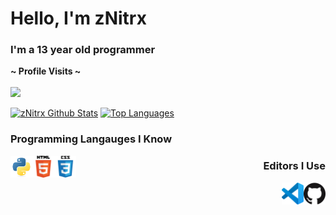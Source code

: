 <h1 align="left">Hello, I'm zNitrx</h1>
<h3 align="left">I'm a 13 year old programmer</h3>

<p align="left">
  <b>~ Profile Visits ~</b><br><br>
  <img src="https://profile-counter.glitch.me/zNitrx/count.svg" />
</p>
<p align="left">

[![zNitrx Github Stats](https://github-readme-stats.vercel.app/api?username=zNitrx&show_icons=true&theme=dracula)](https://github.com/zNitrx)
[![Top Languages](https://github-readme-stats.vercel.app/api/top-langs/?username=zNitrx&layout=compact&theme=dark)](https://github.com/zNitrx)
<h3 align="left"></h3>
<h3 align="left"></h3>
<h3 align="left">Programming Langauges I Know</h3>
<img align="left" alt="PYTHON" width="35px" src="https://raw.githubusercontent.com/devicons/devicon/master/icons/python/python-original.svg" />
<img align="left" alt="HTML5" width="35px" src="https://raw.githubusercontent.com/github/explore/80688e429a7d4ef2fca1e82350fe8e3517d3494d/topics/html/html.png" />
<img align="left" alt="CSS3" width="35px" src="https://raw.githubusercontent.com/github/explore/80688e429a7d4ef2fca1e82350fe8e3517d3494d/topics/css/css.png" />
<h3 align="left"></h3>
<h3 align="left"></h3>
<h3 align="right">Editors I Use</h3>
<img align="right" alt="GitHub" width="35px" src="https://raw.githubusercontent.com/github/explore/78df643247d429f6cc873026c0622819ad797942/topics/github/github.png" />
<img align="right" alt="Visual Studio Code" width="35px" src="https://raw.githubusercontent.com/github/explore/80688e429a7d4ef2fca1e82350fe8e3517d3494d/topics/visual-studio-code/visual-studio-code.png" />
<!--
**zNitrx/zNitrx** is a ✨ _special_ ✨ repository because its `README.md` (this file) appears on your GitHub profile.

Here are some ideas to get you started:

- 🔭 I’m currently working on ...
- 🌱 I’m currently learning ...
- 👯 I’m looking to collaborate on ...
- 🤔 I’m looking for help with ...
- 💬 Ask me about ...
- 📫 How to reach me: ...
- 😄 Pronouns: ...
- ⚡ Fun fact: ...
-->
